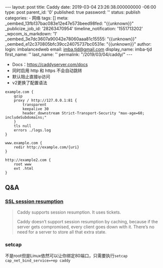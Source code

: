 --- layout: post title: Caddy date: 2019-03-04 23:26:38.000000000 -06:00 type: post parent\_id: '0' published: true password: '' status: publish categories: - 网络 tags: [] meta: \_oembed\_13fb137bac083e12e47e573beed98fed: "{{unknown}}" \_publicize\_job\_id: '28263470954' timeline\_notification: '1551713202' \_wpcom\_is\_markdown: '1' \_oembed\_3e7dc3607a90042e78060aaa81c15555: "{{unknown}}" \_oembed\_e12c370805bfc39cc24075737bc0531e: "{{unknown}}" author: login: imbalancedweb email: imba.tjd@gmail.com display\_name: imba-tjd first\_name: '' last\_name: '' permalink: "/2019/03/04/caddy/" ---

* Docs：https://caddyserver.com/docs
* 同时启用 http 和 https 不会自动跳转
* 默认阻止直接ip访问
* v2更换了配置语法

```
example.com {
    gzip
    proxy / http://127.0.0.1:81 {
        transparent
        keepalive 30
        header_downstream Strict-Transport-Security "max-age=60; includeSubdomains;"
    }
    tls null
    errors ./logs.log
}

www.example.com {
    redir http://example.com/{uri}
}

http://example2.com {
    root www
    ext .html
}
```

Q&A
---

### [SSL session resumption](https://caddy.community/t/how-to-enable-ssl-session-resumption/1886)

> Caddy supports session resumption. It uses tickets.
>
> Caddy doesn’t support session resumption by caching, because if the server gets compromised, every client goes down with it. There’s no need for a server to store all that extra state.

### setcap

不是root但是Linux依然可以让你绑定80端口，只需要执行`setcap cap_net_bind_service=+ep caddy`


